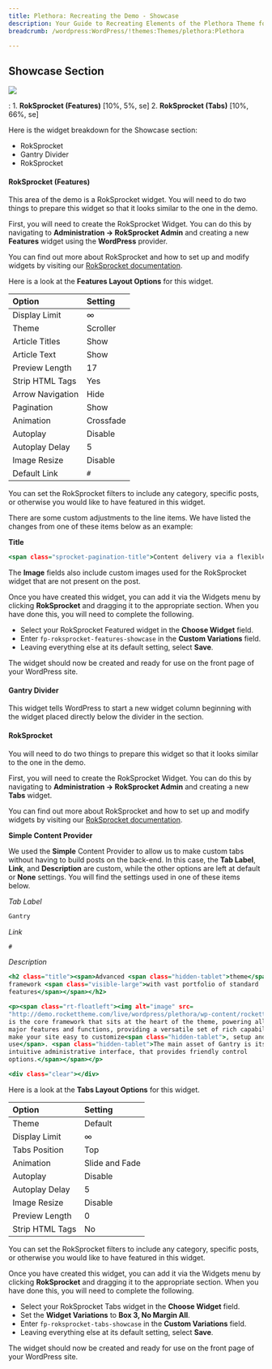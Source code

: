 ```yaml
---
title: Plethora: Recreating the Demo - Showcase
description: Your Guide to Recreating Elements of the Plethora Theme for WordPress
breadcrumb: /wordpress:WordPress/!themes:Themes/plethora:Plethora

---
```


Showcase Section
-----

![][demo]

:   1. **RokSprocket (Features)** [10%, 5%, se]
    2. **RokSprocket (Tabs)** [10%, 66%, se]

Here is the widget breakdown for the Showcase section:

* RokSprocket
* Gantry Divider
* RokSprocket

#### RokSprocket (Features)

This area of the demo is a RokSprocket widget. You will need to do two things to prepare this widget so that it looks similar to the one in the demo.

First, you will need to create the RokSprocket Widget. You can do this by navigating to **Administration -> RokSprocket Admin** and creating a new **Features** widget using the **WordPress** provider.

You can find out more about RokSprocket and how to set up and modify widgets by visiting our [RokSprocket documentation][roksprocket].

Here is a look at the **Features Layout Options** for this widget.

| Option           | Setting     |
| :----------      | :---------- |
| Display Limit    | ∞           |
| Theme            | Scroller    |
| Article Titles   | Show        |
| Article Text     | Show        |
| Preview Length   | 17          |
| Strip HTML Tags  | Yes         |
| Arrow Navigation | Hide        |
| Pagination       | Show        |
| Animation        | Crossfade   |
| Autoplay         | Disable     |
| Autoplay Delay   | 5           |
| Image Resize     | Disable     |
| Default Link     | `#`         |

You can set the RokSprocket filters to include any category, specific posts, or otherwise you would like to have featured in this widget.

There are some custom adjustments to the line items. We have listed the changes from one of these items below as an example:

**Title**

~~~ .html
<span class="sprocket-pagination-title">Content delivery via a flexible<span class="hidden-tablet sprocket-pagination-title">, dynamic and configurable</span> framework</span>
~~~

The **Image** fields also include custom images used for the RokSprocket widget that are not present on the post. 

Once you have created this widget, you can add it via the Widgets menu by clicking **RokSprocket** and dragging it to the appropriate section. When you have done this, you will need to complete the following.

* Select your RokSprocket Featured widget in the **Choose Widget** field.
* Enter `fp-roksprocket-features-showcase` in the **Custom Variations** field.
* Leaving everything else at its default setting, select **Save**.

The widget should now be created and ready for use on the front page of your WordPress site.

#### Gantry Divider

This widget tells WordPress to start a new widget column beginning with the widget placed directly below the divider in the section.

#### RokSprocket

You will need to do two things to prepare this widget so that it looks similar to the one in the demo.

First, you will need to create the RokSprocket Widget. You can do this by navigating to **Administration -> RokSprocket Admin** and creating a new **Tabs** widget.

You can find out more about RokSprocket and how to set up and modify widgets by visiting our [RokSprocket documentation][roksprocket].

**Simple Content Provider**

We used the **Simple** Content Provider to allow us to make custom tabs without having to build posts on the back-end. In this case, the **Tab Label**, **Link**, and **Description** are custom, while the other options are left at default or **None** settings. You will find the settings used in one of these items below.

*Tab Label*

~~~ .html
Gantry
~~~

*Link*

~~~ .html
#
~~~

*Description*

~~~ .html
<h2 class="title"><span>Advanced <span class="hidden-tablet">theme</span>
framework <span class="visible-large">with vast portfolio of standard
features</span></span></h2>

<p><span class="rt-floatleft"><img alt="image" src=
"http://demo.rockettheme.com/live/wordpress/plethora/wp-content/rockettheme/rt_plethora_wp/home/fp-roksprocket-tabs-showcase/img-01.jpg"></span><span>Gantry
is the core framework that sits at the heart of the theme, powering all the
major features and functions, providing a versatile set of rich capabilities to
make your site easy to customize<span class="hidden-tablet">, setup and
use</span>. <span class="hidden-tablet">The main asset of Gantry is its
intuitive administrative interface, that provides friendly control
options.</span></span></p>

<div class="clear"></div>
~~~

Here is a look at the **Tabs Layout Options** for this widget.

| Option          | Setting        |
| :-------------- | :------------  |
| Theme           | Default        |
| Display Limit   | ∞              |
| Tabs Position   | Top            |
| Animation       | Slide and Fade |
| Autoplay        | Disable        |
| Autoplay Delay  | 5              |
| Image Resize    | Disable        |
| Preview Length  | 0              |
| Strip HTML Tags | No             |

You can set the RokSprocket filters to include any category, specific posts, or otherwise you would like to have featured in this widget.

Once you have created this widget, you can add it via the Widgets menu by clicking **RokSprocket** and dragging it to the appropriate section. When you have done this, you will need to complete the following.

* Select your RokSprocket Tabs widget in the **Choose Widget** field.
* Set the **Widget Variations** to **Box 3, No Margin All**.
* Enter `fp-roksprocket-tabs-showcase` in the **Custom Variations** field.
* Leaving everything else at its default setting, select **Save**.

The widget should now be created and ready for use on the front page of your WordPress site.

[demo]: assets/demo_3.jpeg
[roksprocket]: ../../plugins/roksprocket/